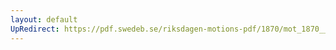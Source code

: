 ```yaml
---
layout: default
UpRedirect: https://pdf.swedeb.se/riksdagen-motions-pdf/1870/mot_1870__ak__00195.pdf
---
```

